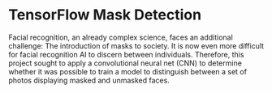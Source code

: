 # TensorFlow Mask Detection

Facial recognition, an already complex science, faces an additional challenge: The introduction of masks to society. It is now even more difficult for facial recognition AI to 
discern between individuals. Therefore, this project sought to apply a convolutional neural net (CNN) to determine whether it was possible to train a model to distinguish between
a set of photos displaying masked and unmasked faces. 
